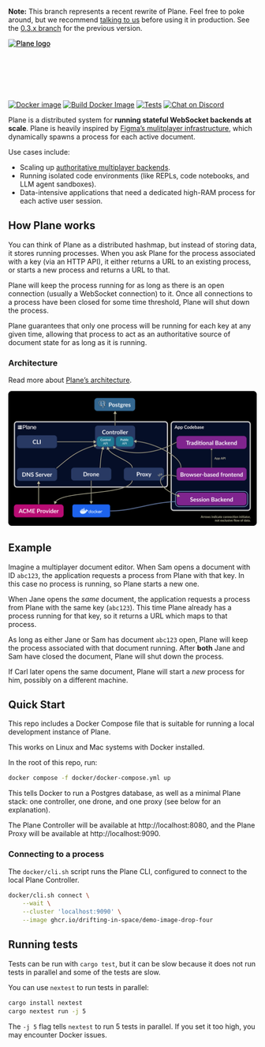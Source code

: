 **Note:** This branch represents a recent rewrite of Plane. Feel free to poke around, but we recommend [talking to us](https://discord.gg/N5sEpsuhh9) before using it in production. See the [0.3.x branch](https://github.com/drifting-in-space/Plane/tree/plane-0.3.x) for the previous version.

<div style="postion: relative; width: 337px; height: 110px;">
    <a href="https://plane.dev#gh-light-mode-only" style="position: absolute;">
        <img src="./resources/plane-logo-light.svg" alt="Plane logo" />
    </a>
    <a href="https://plane.dev#gh-dark-mode-only" style="position: absolute;">
        <img src="./resources/plane-logo-dark.svg" alt="Plane logo" />
    </a>
</div>

[![Docker image](https://img.shields.io/docker/v/plane/plane)](https://hub.docker.com/r/plane/plane/tags)
[![Build Docker Image](https://github.com/drifting-in-space/plane/actions/workflows/build-image.yml/badge.svg)](https://github.com/drifting-in-space/plane/actions/workflows/build-image.yml)
[![Tests](https://github.com/drifting-in-space/plane/actions/workflows/tests.yml/badge.svg)](https://github.com/drifting-in-space/plane/actions/workflows/tests.yml)
[![Chat on Discord](https://img.shields.io/static/v1?label=chat&message=discord&color=404eed)](https://discord.gg/N5sEpsuhh9)

Plane is a distributed system for **running stateful WebSocket backends at scale**. Plane is heavily inspired by [Figma’s mulitplayer infrastructure](https://www.figma.com/blog/rust-in-production-at-figma/), which dynamically spawns a process for each active document.

Use cases include:
- Scaling up [authoritative multiplayer backends](https://driftingin.space/posts/you-might-not-need-a-crdt).
- Running isolated code environments (like REPLs, code notebooks, and LLM agent sandboxes).
- Data-intensive applications that need a dedicated high-RAM process for each active user session.

## How Plane works

You can think of Plane as a distributed hashmap, but instead of storing data, it stores running processes. When you ask Plane for the process associated with a key (via an HTTP API), it either returns a URL to an existing process, or starts a new process and returns a URL to that.

Plane will keep the process running for as long as there is an open connection (usually a WebSocket connection) to it. Once all connections to a process have been closed for some time threshold, Plane will shut down the process.

Plane guarantees that only one process will be running for each key at any given time, allowing that process to act as an authoritative source of document state for as long as it is running.

### Architecture

Read more about [Plane’s architecture](https://plane.dev/concepts/architecture).

[![Architecture diagram of Plane](./docs/public/arch-diagram.svg)](https://plane.dev/concepts/architecture)

## Example

Imagine a multiplayer document editor. When Sam opens a document with ID `abc123`, the application requests a process from Plane with that key. In this case no process is running, so Plane starts a new one.

When Jane opens the *same* document, the application requests a process from Plane with the same key (`abc123`). This time Plane already has a process running for that key, so it returns a URL which maps to that process.

As long as either Jane or Sam has document `abc123` open, Plane will keep the process associated with that document running. After **both** Jane and Sam have closed the document, Plane will shut down the process.

If Carl later opens the same document, Plane will start a _new_ process for him, possibly on a different machine.

## Quick Start

This repo includes a Docker Compose file that is suitable for running a local development instance of Plane.

This works on Linux and Mac systems with Docker installed.

In the root of this repo, run:

```bash
docker compose -f docker/docker-compose.yml up
```

This tells Docker to run a Postgres database, as well as a minimal Plane stack: one controller, one drone, and one proxy (see below for an explanation).

The Plane Controller will be available at http://localhost:8080, and the Plane Proxy will be available at http://localhost:9090.

### Connecting to a process

The `docker/cli.sh` script runs the Plane CLI, configured to connect to the local Plane Controller.

```bash
docker/cli.sh connect \
    --wait \
    --cluster 'localhost:9090' \
    --image ghcr.io/drifting-in-space/demo-image-drop-four
```

## Running tests

Tests can be run with `cargo test`, but it can be slow because it does not run tests in parallel and some of the tests are slow.

You can use `nextest` to run tests in parallel:

```bash
cargo install nextest
cargo nextest run -j 5
```

The `-j 5` flag tells `nextest` to run 5 tests in parallel. If you set it too high, you may encounter Docker issues.
